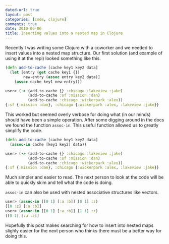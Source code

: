 ```yaml
---
dated-url: true
layout: post
categories: [code, clojure]
comments: true
date: 2010-06-06
title: Inserting values into a nested map in Clojure
---
```


Recently I was writing some Clojure with a coworker and we needed to insert values into a nested map structure. Our first solution (and example of using it at the repl) looked something like this.

``` clojure
(defn add-to-cache [cache key1 key2 data]
  (let [entry (get cache key1 {})
        new-entry (assoc entry key2 data)]
    (assoc cache key1 new-entry)))

user> (-> (add-to-cache {} :chicago :lakeview :jake)
          (add-to-cache :sf :mission :dan)
          (add-to-cache :chicago :wickerpark :alex))
{:sf {:mission :dan}, :chicago {:wickerpark :alex, :lakeview :jake}}
```


This worked but seemed overly verbose for doing what (in our minds) should have been a simple operation. After some digging around in the docs we found the function `assoc-in`. This useful function allowed us to greatly simplify the code.

``` clojure
(defn add-to-cache [cache key1 key2 data]
  (assoc-in cache [key1 key2] data))

user> (-> (add-to-cache {} :chicago :lakeview :jake)
          (add-to-cache :sf :mission :dan)
          (add-to-cache :chicago :wickerpark :alex))
{:sf {:mission :dan}, :chicago {:wickerpark :alex, :lakeview :jake}}
```

Much simpler and easier to read. The next person to look at the code will be able to quickly skim and tell what the code is doing.

`assoc-in` can also be used with nested associative structures like vectors.

``` clojure
user> (assoc-in [[0 1] [:a :b]] [0 1] :z)
[[0 :z] [:a :b]]
user> (assoc-in [[0 1] [:a :b]] [1 1] :z)
[[0 1] [:a :z]]
```

Hopefully this post makes searching for how to insert into nested maps slighly easier for the next person who thinks there must be a better way for doing this.